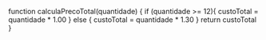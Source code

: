 function calculaPrecoTotal(quantidade) {
  if (quantidade >= 12){
    custoTotal = quantidade * 1.00
  } else {
    custoTotal = quantidade * 1.30
  }
  return custoTotal
}